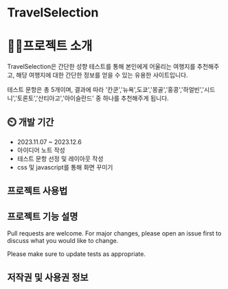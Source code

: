 # TravelSelection

# 👨‍🏫프로젝트 소개

TravelSelection은 간단한 성향 테스트를 통해 본인에게 어울리는 여행지를 추천해주고, 해당 여행지에 대한 간단한 정보를 얻을 수 있는 유용한 사이트입니다.
<br>

테스트 문항은 총 5개이며, 결과에 따라 '칸쿤','뉴욕',도쿄','몽골','홍콩','하얼빈','시드니','토론토','산티아고','아이슬란드' 중 하나를 추천해주게 됩니다. 

## ⏲️ 개발 기간  
- 2023.11.07 ~ 2023.12.6
- 아이디어 노트 작성
- 테스트 문항 선정 및 레이아웃 작성
- css 및 javascript를 통해 화면 꾸미기 

## 프로젝트 사용법 

## 프로젝트 기능 설명 

Pull requests are welcome. For major changes, please open an issue first
to discuss what you would like to change.

Please make sure to update tests as appropriate.

## 저작권 및 사용권 정보

[color-palette]:https://webgradients.com/
[progress-bar]:https://freefrontend.com/css-progress-bars/
